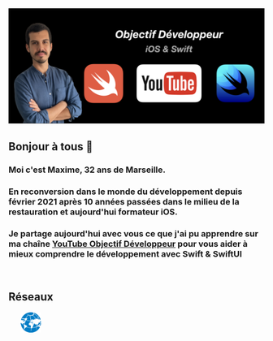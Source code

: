 <img src='https://github.com/ObjectifDeveloppeur/ObjectifDeveloppeur/blob/main/banniere.png' alt='twitter'>

## Bonjour à tous 👋
### Moi c'est Maxime, 32 ans de Marseille.
### En reconversion dans le monde du développement depuis février 2021 après 10 années passées dans le milieu de la restauration et aujourd'hui formateur iOS.
### Je partage aujourd'hui avec vous ce que j'ai pu apprendre sur ma chaîne [YouTube Objectif Développeur](https://www.youtube.com/c/ObjectifDéveloppeur) pour vous aider à mieux comprendre le développement avec Swift & SwiftUI
&nbsp;
## Réseaux

$~~~~~~$[<img src='https://github.com/ObjectifDeveloppeur/ObjectifDeveloppeur/blob/main/reseaux.png' alt='twitter' height='40'>](https://linktr.ee/objectif_developpeur) 
